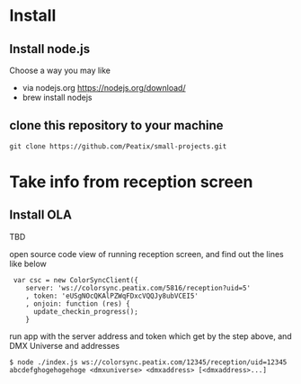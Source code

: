 # Install

## Install node.js

Choose a way you may like

* via nodejs.org https://nodejs.org/download/
* brew install nodejs

## clone this repository to your machine

`git clone https://github.com/Peatix/small-projects.git`


# Take info from reception screen

## Install OLA

  TBD

open source code view of running reception screen, and find out the lines like below

```
 var csc = new ColorSyncClient({
    server: 'ws://colorsync.peatix.com/5816/reception?uid=5'
    , token: 'eUSgNOcQKAlPZWqFDxcVQQJy8ubVCEI5'
    , onjoin: function (res) {
      update_checkin_progress();
    }
```

run app with the server address and token which get by the step above, and DMX Universe and addresses
```
$ node ./index.js ws://colorsync.peatix.com/12345/reception/uid=12345 abcdefghogehogehoge <dmxuniverse> <dmxaddress> [<dmxaddress>...]
```